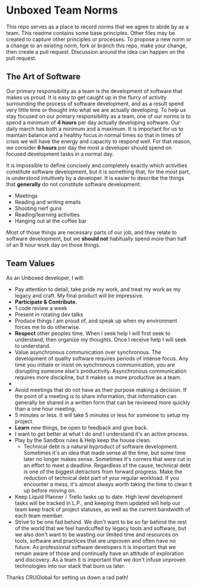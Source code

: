 Unboxed Team Norms
==============

This repo serves as a place to record norms that we agree to abide by as a team. This readme contains some base principles. Other files may be created to capture other principles or processes. To propose a new norm or a change to an existing norm, fork or branch this repo, make your change, then create a pull request. Discussion around the idea can happen on the pull request.

The Art of Software
-------------

Our primary responsibility as a team is the development of software that makes us proud. It is easy to get caught up in the flurry of activity surrounding the process of software development, and as a result spend very little time or thought into what we are actually developing. To help us stay focused on our primary responsibility as a team, one of our norms is to spend a minimum of **4 hours** per day actually developing software. Our daily march has both a minimum and a maximum. It is important for us to maintain balance and a healthy focus in normal times so that in times of crisis we will have the energy and capacity to respond well. For that reason, we consider **6 hours** per day the most a developer should spend on focused development tasks in a normal day.

It is impossible to define concisely and completely exactly which activities constitute software development, but it is something that, for the most part, is understood intuitively by a developer. It is easier to describe the things that **generally** do not constitute software development:

* Meetings
* Reading and writing emails
* Shooting nerf guns
* Reading/learning activities
* Hanging out at the coffee bar

Most of those things are necessary parts of our job, and they relate to software development, but we **should not** habitually spend more than half of an 8 hour work day on those things.

Team Values
-----------
As an Unboxed developer, I will:

* Pay attention to detail, take pride my work, and treat my work as my legacy and craft. My final product will be impressive.
* **Participate & Contribute.**
 * 1 code review a week
 * Present in rotating dev talks
* Produce things I am proud of, and speak up when my environment forces me to do otherwise.
* **Respect** other peoples time.  When I seek help I will first seek to understand, then organize my thoughts.  Once I receive help I will seek to understand.
 *  Value asynchronous communication over synchronous. The development of quality software requires periods of intense focus. Any time you initiate or insist on synchronous communication, you are disrupting someone else's productivity. Asynchronous communication requires more discipline, but it makes us more productive as a team.
 * 
 * Avoid meetings that do not have as their purpose making a decision. If the point of a meeting is to share information, that information can generally be shared in a written form that can be reviewed more quickly than a one hour meeting.
* 5 minutes or less.  It will take 5 minutes or less for someone to setup my project.
* **Learn** new things, be open to feedback and give back.  
* I want to get better at what I do and I understand it's an active process.  
* Play by the Sandbox rules & Help keep the house clean. 
  * Technical debt is a natural byproduct of software development. Sometimes it's an idea that made sense at the time, but some time later no longer makes sense. Sometimes it's corners that were cut in an effort to meet a deadline. Regardless of the cause, technical debt is one of the biggest detractors from forward progress. Make the reduction of technical debt part of your regular workload. If you encounter a mess, it's almost always worth taking the time to clean it up before moving on.
* Keep Liquid Planner / Trello  tasks up to date.  High level development tasks will be tracked in L.P., and keeping them updated will help our team keep track of project statuses, as well as the current bandwidth of each team member.
* Strive to be one fad behind. We don't want to be so far behind the rest of the world that we feel handcuffed by legacy tools and software, but we also don't want to be wasting our limited time and resources on tools, software and practices that are unproven and often have no future. As professional software developers it is important that we remain aware of those and continually have an attitude of exploration and discovery. As a team it is important that we don't infuse unproven technologies into our stack that burn us later.




Thanks CRUGlobal for setting us down a rad path!
